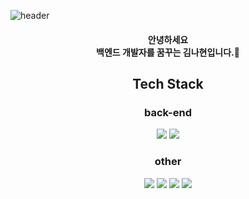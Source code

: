 ![header](https://capsule-render.vercel.app/api?type=venom&color=gradient&height=300&section=header&text=welcome-nl-nahyun's%20Github&fontSize=90&fontColor=333333)
<div align="center"> 
  
#### 안녕하세요<br>백엔드 개발자를 꿈꾸는 김나현입니다.👩<br>

## Tech Stack
### back-end
<img src="https://img.shields.io/badge/JAVA-007396?style=for-the-badge&logo=java&logoColor=white">
<img src="https://img.shields.io/badge/Spring-6DB33F?style=for-the-badge&logo=spring&logoColor=white">


### other
<img src="https://img.shields.io/badge/MySQL-4479A1?style=for-the-badge&logo=MySQL&logoColor=white">
<img src="https://img.shields.io/badge/Oracle-F80000?style=for-the-badge&logo=Oracle&logoColor=white">
<img src="https://img.shields.io/badge/Eclipse-2C2255?style=for-the-badge&logo=Eclipse%20IDE&logoColor=white">
<img src="https://img.shields.io/badge/github-181717?style=for-the-badge&logo=github&logoColor=white">
